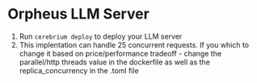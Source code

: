 # Orpheus LLM Server

1. Run `cerebrium deploy` to deploy your LLM server
2. This implentation can handle 25 concurrent requests. If you which to change it based on price/performance tradeoff - change the parallel/http threads value in the dockerfile as well as the replica_concurrency in the .toml file
